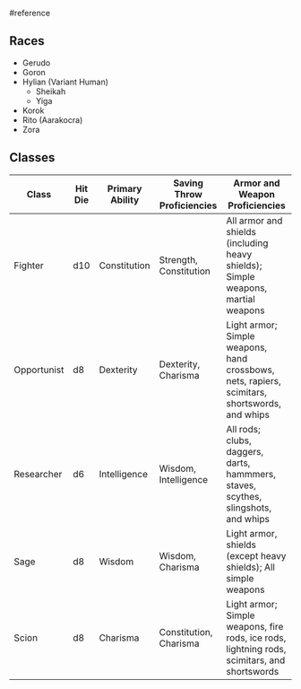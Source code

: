  #reference 

## Races

* Gerudo
* Goron
* Hylian (Variant Human)
	* Sheikah
	* Yiga
* Korok
* Rito (Aarakocra)
* Zora

## Classes

| Class       | Hit Die | Primary Ability | Saving Throw Proficiencies | Armor and Weapon Proficiencies                                                                |
| ----------- | ------- | --------------- | -------------------------- | --------------------------------------------------------------------------------------------- |
| Fighter     | d10     | Constitution    | Strength, Constitution     | All armor and shields (including heavy shields); Simple weapons, martial weapons              |
| Opportunist | d8      | Dexterity       | Dexterity, Charisma        | Light armor; Simple weapons, hand crossbows, nets, rapiers, scimitars, shortswords, and whips |
| Researcher  | d6      | Intelligence    | Wisdom, Intelligence       | All rods; clubs, daggers, darts, hammmers, staves, scythes, slingshots, and whips             |
| Sage        | d8      | Wisdom          | Wisdom, Charisma           | Light armor, shields (except heavy shields); All simple weapons                               |
| Scion       | d8      | Charisma        | Constitution, Charisma     | Light armor; Simple weapons, fire rods, ice rods, lightning rods, scimitars, and shortswords  |
